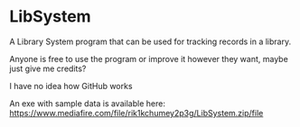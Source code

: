 # LibSystem
A Library System program that can be used for tracking records in a library.

Anyone is free to use the program or improve it however they want, maybe just give me credits?

I have no idea how GitHub works

An exe with sample data is available here:
https://www.mediafire.com/file/rik1kchumey2p3g/LibSystem.zip/file

